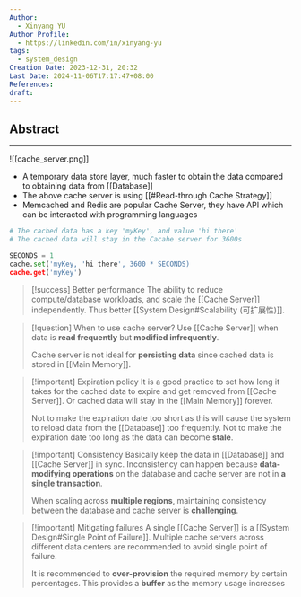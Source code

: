 ```yaml
---
Author:
  - Xinyang YU
Author Profile:
  - https://linkedin.com/in/xinyang-yu
tags:
  - system_design
Creation Date: 2023-12-31, 20:32
Last Date: 2024-11-06T17:17:47+08:00
References: 
draft: 
---
```

## Abstract
---
![[cache_server.png]]
- A temporary data store layer, much faster to obtain the data compared to obtaining data from [[Database]]
- The above cache server is using [[#Read-through Cache Strategy]]
- Memcached and Redis are popular Cache Server, they have API which can be interacted with programming languages
```python
# The cached data has a key 'myKey', and value 'hi there'
# The cached data will stay in the Cacahe server for 3600s

SECONDS = 1
cache.set('myKey, 'hi there', 3600 * SECONDS)
cache.get('myKey')
```

>[!success] Better performance
> The ability to reduce compute/database workloads, and scale the [[Cache Server]] independently. Thus better [[System Design#Scalability (可扩展性)]].

>[!question] When to use cache server?
> Use [[Cache Server]] when data is **read frequently** but **modified infrequently**.
> 
> Cache server is not ideal for **persisting data** since cached data is stored in [[Main Memory]].

>[!important] Expiration policy
> It is a good practice to set how long it takes for the cached data to expire and get removed from [[Cache Server]]. Or cached data will stay in the [[Main Memory]] forever.
> 
> Not to make the expiration date too short as this will cause the system to reload data from the [[Database]] too frequently. Not to make the expiration date too long as the data can become **stale**.

>[!important] Consistency
> Basically keep the data in [[Database]] and [[Cache Server]] in sync. Inconsistency can happen because **data-modifying operations** on the database and cache server are not in **a single transaction**.
> 
> When scaling across **multiple regions**, maintaining consistency between the database and cache server is **challenging**.

>[!important] Mitigating failures
> A single [[Cache Server]] is a [[System Design#Single Point of Failure]]. Multiple cache servers across different data centers are recommended to avoid single point of failure.
> 
> It is recommended to **over-provision** the required memory by certain percentages. This provides a **buffer** as the memory usage increases







